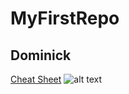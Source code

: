 # MyFirstRepo
## Dominick
[Cheat Sheet](https://www.markdownguide.org/cheat-sheet/)
![alt text](https://upload.wikimedia.org/wikipedia/en/thumb/6/6f/New_York_Yankees_game_at_Yankee_Stadium.jpg/1280px-New_York_Yankees_game_at_Yankee_Stadium.jpg)

